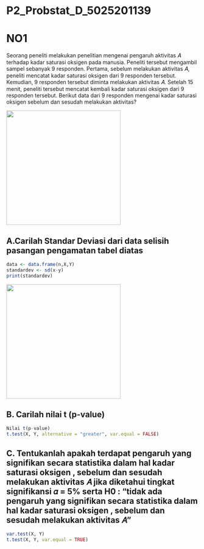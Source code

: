 # P2_Probstat_D_5025201139
# NO1
Seorang peneliti melakukan penelitian mengenai pengaruh aktivitas 𝐴 terhadap kadar saturasi oksigen pada manusia. Peneliti tersebut mengambil sampel sebanyak 9 responden. Pertama, sebelum melakukan aktivitas 𝐴, peneliti mencatat kadar saturasi oksigen dari 9 responden tersebut. Kemudian, 9 responden tersebut diminta melakukan aktivitas 𝐴. Setelah 15 menit, peneliti tersebut mencatat kembali kadar saturasi oksigen dari 9 responden tersebut. Berikut data dari 9 responden mengenai kadar saturasi oksigen sebelum dan sesudah melakukan aktivitas?

<img src= https://user-images.githubusercontent.com/74358409/170874495-dce7b56d-bfe2-4507-b6e7-c946d9aa02e7.png width="300">


## A.Carilah Standar Deviasi dari data selisih pasangan pengamatan tabel diatas
```R 
data <- data.frame(n,X,Y)
standardev <- sd(x-y)
print(standardev)
```

<img src= https://user-images.githubusercontent.com/74358409/170875750-b03c9f6d-88ee-4c06-8a80-e3239504ccf7.png width="300" >

## B. Carilah nilai t (p-value)
```R 
Nilai t(p-value)
t.test(X, Y, alternative = "greater", var.equal = FALSE)
```

## C. Tentukanlah apakah terdapat pengaruh yang signifikan secara statistika dalam hal kadar saturasi oksigen , sebelum dan sesudah melakukan aktivitas 𝐴 jika diketahui tingkat signifikansi 𝛼 = 5% serta H0 : “tidak ada pengaruh yang signifikan secara statistika dalam hal kadar saturasi oksigen , sebelum dan sesudah melakukan aktivitas 𝐴”

```R
var.test(X, Y)
t.test(X, Y, var.equal = TRUE)
```
